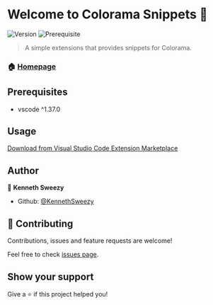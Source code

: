 # Welcome to Colorama Snippets 👋
![Version](https://img.shields.io/badge/version-1.0.1-blue.svg?cacheSeconds=2592000)
![Prerequisite](https://img.shields.io/badge/vscode-%5E1.37.0-blue.svg)

> A simple extensions that provides snippets for Colorama.

### 🏠 [Homepage](https://github.com/KennethSweezy/Colorama-Snippets)

## Prerequisites

- vscode ^1.37.0

## Usage
[Download from Visual Studio Code Extension Marketplace](https://marketplace.visualstudio.com/items?itemName=KennethSweezy.colorama-snippets)

## Author

👤 **Kenneth Sweezy**

* Github: [@KennethSweezy](https://github.com/KennethSweezy)

## 🤝 Contributing

Contributions, issues and feature requests are welcome!

Feel free to check [issues page](https://github.com/KennethSweezy/Colorama-Snippets/issues).

## Show your support

Give a ⭐️ if this project helped you!
